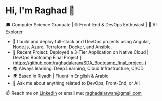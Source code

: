 
# Hi, I'm Raghad 👋

🎓 Computer Science Graduate | 🌐 Front-End & DevOps Enthusiast | 🤖 AI Explorer

- 🔧 I build and deploy full-stack and DevOps projects using Angular, Node.js, Azure, Terraform, Docker, and Ansible.
- 🚀 Recent Project:  Deployed a 3-Tier Application on Native Cloud | DevOps Bootcamp Final Project ](https://github.com/raghadalaran/SDA_Bootcamp_final_project-)
- 📚 Always learning: Deep Learning, Cloud Infrastructure, CI/CD
- 🌍 Based in Riyadh | Fluent in English & Arabic
- 💬 Ask me about anything related to DevOps, Front-End, or AI!

📫 Reach me on [LinkedIn]([https://www.linkedin.com/feed/](https://www.linkedin.com/in/raghad-alarwan/)) or email me: raghadalarwan@gmail.com
